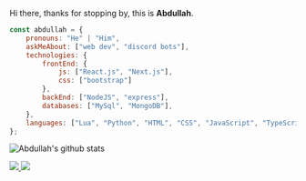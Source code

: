 Hi there, thanks for stopping by, this is **Abdullah**.

```javascript
const abdullah = {
    pronouns: "He" | "Him",
    askMeAbout: ["web dev", "discord bots"],
    technologies: {
        frontEnd: {
            js: ["React.js", "Next.js"],
            css: ["bootstrap"]
        },
        backEnd: ["NodeJS", "express"],
        databases: ["MySql", "MongoDB"],
    },
    languages: ["Lua", "Python", "HTML", "CSS", "JavaScript", "TypeScript"]
};
```

![Abdullah's github stats](https://github-readme-stats.vercel.app/api?username=Volcie&show_icons=true&theme=tokyonight)

<a href="https://github.com/Volcie?tab=followers">
  <img src="https://img.shields.io/github/followers/Volcie">
</a>
<a href="https://github.com/Volcie">
   <img src="https://komarev.com/ghpvc/?username=Volcie">
</a>
